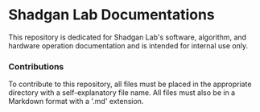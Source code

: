 # Shadgan Lab Documentations

This repository is dedicated for Shadgan Lab's software, algorithm, and hardware operation documentation and is intended for internal use only.

### Contributions

To contribute to this repository, all files must be placed in the appropriate directory with a self-explanatory file name. All files must also be in a Markdown format with a '.md' extension.
